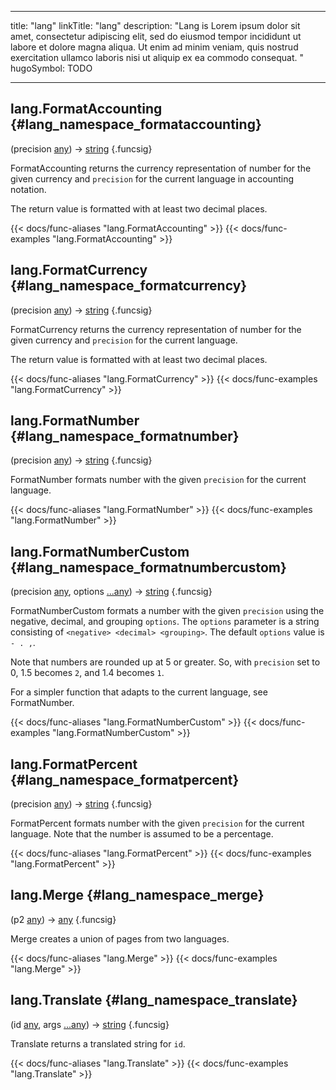 




---
title: "lang"
linkTitle: "lang"
description: "Lang is Lorem ipsum dolor sit amet, consectetur adipiscing elit, sed do eiusmod tempor incididunt ut labore et dolore magna aliqua. Ut enim ad minim veniam, quis nostrud exercitation ullamco laboris nisi ut aliquip ex ea commodo consequat. "
hugoSymbol: TODO




---















## lang.FormatAccounting {#lang_namespace_formataccounting}

\(precision [any](/documentation/reference/gotypes/#any)\) → [string](/documentation/reference/gotypes/#string)
{.funcsig}


FormatAccounting returns the currency representation of number for the given currency and `precision`
for the current language in accounting notation.

The return value is formatted with at least two decimal places.

{{< docs/func-aliases "lang.FormatAccounting" >}}
{{< docs/func-examples "lang.FormatAccounting" >}}







## lang.FormatCurrency {#lang_namespace_formatcurrency}

\(precision [any](/documentation/reference/gotypes/#any)\) → [string](/documentation/reference/gotypes/#string)
{.funcsig}


FormatCurrency returns the currency representation of number for the given currency and `precision`
for the current language.

The return value is formatted with at least two decimal places.

{{< docs/func-aliases "lang.FormatCurrency" >}}
{{< docs/func-examples "lang.FormatCurrency" >}}







## lang.FormatNumber {#lang_namespace_formatnumber}

\(precision [any](/documentation/reference/gotypes/#any)\) → [string](/documentation/reference/gotypes/#string)
{.funcsig}


FormatNumber formats number with the given `precision` for the current language.

{{< docs/func-aliases "lang.FormatNumber" >}}
{{< docs/func-examples "lang.FormatNumber" >}}







## lang.FormatNumberCustom {#lang_namespace_formatnumbercustom}

\(precision [any](/documentation/reference/gotypes/#any), options [...any](/documentation/reference/gotypes/#any)\) → [string](/documentation/reference/gotypes/#string)
{.funcsig}


FormatNumberCustom formats a number with the given `precision` using the
negative, decimal, and grouping `options`.  The ``options``
parameter is a string consisting of `<negative> <decimal> <grouping>`.  The
default ``options`` value is `- . ,`.

Note that numbers are rounded up at 5 or greater.
So, with `precision` set to 0, 1.5 becomes `2`, and 1.4 becomes `1`.

For a simpler function that adapts to the current language, see FormatNumber.

{{< docs/func-aliases "lang.FormatNumberCustom" >}}
{{< docs/func-examples "lang.FormatNumberCustom" >}}







## lang.FormatPercent {#lang_namespace_formatpercent}

\(precision [any](/documentation/reference/gotypes/#any)\) → [string](/documentation/reference/gotypes/#string)
{.funcsig}


FormatPercent formats number with the given `precision` for the current language.
Note that the number is assumed to be a percentage.

{{< docs/func-aliases "lang.FormatPercent" >}}
{{< docs/func-examples "lang.FormatPercent" >}}







## lang.Merge {#lang_namespace_merge}

\(p2 [any](/documentation/reference/gotypes/#any)\) → [any](/documentation/reference/gotypes/#any)
{.funcsig}


Merge creates a union of pages from two languages.

{{< docs/func-aliases "lang.Merge" >}}
{{< docs/func-examples "lang.Merge" >}}









## lang.Translate {#lang_namespace_translate}

\(id [any](/documentation/reference/gotypes/#any), args [...any](/documentation/reference/gotypes/#any)\) → [string](/documentation/reference/gotypes/#string)
{.funcsig}


Translate returns a translated string for `id`.

{{< docs/func-aliases "lang.Translate" >}}
{{< docs/func-examples "lang.Translate" >}}





